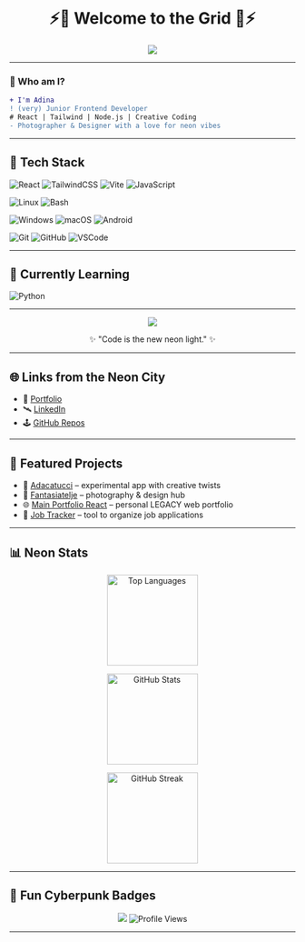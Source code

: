 <h1 align="center">⚡👾 Welcome to the Grid 👾⚡</h1>
<p align="center">
  <img src="https://img.shields.io/badge/Status-Coding%20in%20the%20Neon%20City-ff00ff?style=for-the-badge&logo=github" />
</p>

---

### 🌌 Who am I?
```diff
+ I'm Adina
! (very) Junior Frontend Developer
# React | Tailwind | Node.js | Creative Coding
- Photographer & Designer with a love for neon vibes
```
---

## 🚀 Tech Stack
![React](https://img.shields.io/badge/React-00d8ff?style=for-the-badge&logo=react&logoColor=black)
![TailwindCSS](https://img.shields.io/badge/Tailwind-38b2ac?style=for-the-badge&logo=tailwind-css&logoColor=black)
![Vite](https://img.shields.io/badge/Vite-646CFF?style=for-the-badge&logo=vite&logoColor=FFD62E)
![JavaScript](https://img.shields.io/badge/JavaScript-f7df1e?style=for-the-badge&logo=javascript&logoColor=black)

![Linux](https://img.shields.io/badge/Linux-FCC624?style=for-the-badge&logo=linux&logoColor=black)
![Bash](https://img.shields.io/badge/Bash-4EAA25?style=for-the-badge&logo=gnubash&logoColor=white)

![Windows](https://img.shields.io/badge/Windows-0078D6?style=for-the-badge&logo=windows&logoColor=white)
![macOS](https://img.shields.io/badge/macOS-000000?style=for-the-badge&logo=apple&logoColor=white)
![Android](https://img.shields.io/badge/Android-3DDC84?style=for-the-badge&logo=android&logoColor=white)

![Git](https://img.shields.io/badge/Git-F05032?style=for-the-badge&logo=git&logoColor=white)
![GitHub](https://img.shields.io/badge/GitHub-181717?style=for-the-badge&logo=github&logoColor=white)
![VSCode](https://img.shields.io/badge/VSCode-0078d7?style=for-the-badge&logo=visual%20studio%20code&logoColor=white)

---

## 🧪 Currently Learning
![Python](https://img.shields.io/badge/Python-3776AB?style=for-the-badge&logo=python&logoColor=white)

---

<p align="center"> <img src="https://img.shields.io/badge/Cyberpunk_Mode-ON-ff00ff?style=for-the-badge&logo=github&logoColor=black" /> </p> <p align="center">✨ "Code is the new neon light." ✨</p>

---

## 🌐 Links from the Neon City
- 🔮 [Portfolio](https://fantasiatelje.se)  
- 🛰 [LinkedIn](https://linkedin.com/in/adadigitalservices)  
- 🕹 [GitHub Repos](https://github.com/eleeira?tab=repositories)  

---

## 💾 Featured Projects
- 🧩 [Adacatucci](https://github.com/eleeira/adacatucci) – experimental app with creative twists  
- 🎨 [Fantasiatelje](https://github.com/eleeira/fantasiatelje) – photography & design hub  
- 🌐 [Main Portfolio React](https://github.com/eleeira/main-portfolio-react) – personal LEGACY web portfolio  
- 📡 [Job Tracker](https://github.com/eleeira/job-tracker) – tool to organize job applications  

---

## 📊 Neon Stats

<div align="center">
    <!-- Top Languages -->
  <img
    height="160"
    src="https://github-readme-stats.vercel.app/api/top-langs/?username=eleeira&layout=compact&theme=tokyonight&hide_border=true"
    alt="Top Languages"
  />

  <!-- GitHub Stats -->
  <img
    height="160"
    src="https://github-readme-stats.vercel.app/api?username=eleeira&show_icons=true&theme=tokyonight&hide_border=true"
    alt="GitHub Stats"
  />

  <!-- Streak -->
  <img
    height="160"
    src="https://streak-stats.demolab.com?user=eleeira&theme=tokyonight&hide_border=true"
    alt="GitHub Streak"
  />

</div>

---

## 🔮 Fun Cyberpunk Badges

<p align="center">

  <!-- Status Badge -->
  <img src="https://img.shields.io/badge/Status-Living%20in%20the%20Neon%20Grid-ff00ff?style=for-the-badge&logo=github&logoColor=black" />

  <!-- Profile Visitor Counter -->
  <img src="https://komarev.com/ghpvc/?username=eleeira&label=Visitors&color=ff00ff&style=for-the-badge" alt="Profile Views" />

</p>

---



